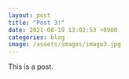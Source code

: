 ```yaml
---
layout: post
title: "Post 3!"
date: 2021-08-19 13:02:53 +0900
categories: blog
image: /assets/images/image3.jpg
---
```

This is a post.